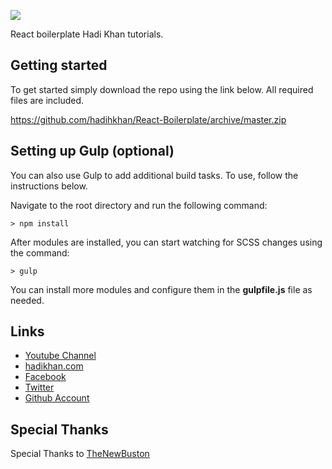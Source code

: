 ![](http://i.imgur.com/5Bqs5zi.png)

React boilerplate Hadi Khan tutorials.

## Getting started

To get started simply download the repo using the link below. All required files are included.

https://github.com/hadihkhan/React-Boilerplate/archive/master.zip

## Setting up Gulp (optional)

You can also use Gulp to add additional build tasks. To use, follow the instructions below.

Navigate to the root directory and  run the following command:
```
> npm install
```

After modules are installed, you can start watching for SCSS changes using the command:
```
> gulp
```

You can install more modules and configure them in the **gulpfile.js** file as needed.

## Links

- [Youtube Channel](https://www.youtube.com/user/hadi0900)
- [hadikhan.com](https://hadikhan.com/)
- [Facebook](https://www.facebook.com/hadihkhan11)
- [Twitter](https://twitter.com/hadihkhan1)
- [Github Account](https://github.com/hadihkhan/)

## Special Thanks
Special Thanks to [TheNewBuston](https://thenewboston.com/)
